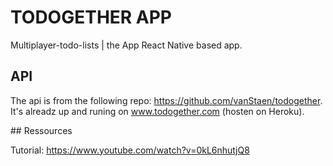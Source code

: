 # TODOGETHER APP

Multiplayer-todo-lists | the App
React Native based app.

## API

The api is from the following repo: https://github.com/vanStaen/todogether. It's alreadz up and runing on www.todogether.com (hosten on Heroku). 

## Ressources

Tutorial: https://www.youtube.com/watch?v=0kL6nhutjQ8